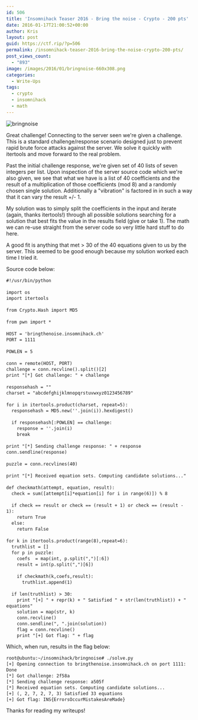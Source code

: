 ```yaml
---
id: 506
title: 'Insomnihack Teaser 2016 - Bring the noise - Crypto - 200 pts'
date: 2016-01-17T21:00:52+00:00
author: Kris
layout: post
guid: https://ctf.rip/?p=506
permalink: /insomnihack-teaser-2016-bring-the-noise-crypto-200-pts/
post_views_count:
  - "893"
image: /images/2016/01/bringnoise-660x308.png
categories:
  - Write-Ups
tags:
  - crypto
  - insomnihack
  - math
---
```

<img class="size-full wp-image-507 aligncenter" src="/images/2016/01/bringnoise.png" alt="bringnoise" width="705" height="329" srcset="/images/2016/01/bringnoise.png 705w, /images/2016/01/bringnoise-300x140.png 300w, /images/2016/01/bringnoise-660x308.png 660w" sizes="(max-width: 705px) 100vw, 705px" />

Great challenge! Connecting to the server seen we're given a challenge. This is a standard challenge/response scenario designed just to prevent rapid brute force attacks against the server. We solve it quickly with itertools and move forward to the real problem.

Past the initial challenge response, we're given set of 40 lists of seven integers per list. Upon inspection of the server source code which we're also given, we see that what we have is a list of 40 coefficients and the result of a multiplication of those coefficients (mod 8) and a randomly chosen single solution. Additionally a "vibration" is factored in in such a way that it can vary the result +/- 1.

My solution was to simply split the coefficients in the input and iterate (again, thanks itertools!) through all possible solutions searching for a solution that best fits the value in the results field (give or take 1). The math we can re-use straight from the server code so very little hard stuff to do here.

A good fit is anything that met > 30 of the 40 equations given to us by the server. This seemed to be good enough because my solution worked each time I tried it.

Source code below:
  
```
#!/usr/bin/python

import os
import itertools

from Crypto.Hash import MD5

from pwn import *

HOST = 'bringthenoise.insomnihack.ch'
PORT = 1111

POWLEN = 5

conn = remote(HOST, PORT)
challenge = conn.recvline().split()[2]
print "[*] Got challenge: " + challenge

responsehash = ""
charset = "abcdefghijklmnopqrstuvwxyz0123456789"

for i in itertools.product(charset, repeat=5):
  responsehash = MD5.new(''.join(i)).hexdigest() 
  
  if responsehash[:POWLEN] == challenge:
    response = ''.join(i)
    break

print "[*] Sending challenge response: " + response
conn.sendline(response)

puzzle = conn.recvlines(40)

print "[*] Received equation sets. Computing candidate solutions..."

def checkmath(attempt, equation, result):
  check = sum([attempt[i]*equation[i] for i in range(6)]) % 8
  
  if check == result or check == (result + 1) or check == (result - 1):
    return True
  else:
    return False

for k in itertools.product(range(8),repeat=6):
  truthlist = []
  for p in puzzle:
    coefs  = map(int, p.split(",")[:6])
    result = int(p.split(",")[6])

    if checkmath(k,coefs,result):
      truthlist.append(1)

  if len(truthlist) > 30:
    print "[+] " + repr(k) + " Satisfied " + str(len(truthlist)) + " equations"
    solution = map(str, k)
    conn.recvline()
    conn.sendline(", ".join(solution))
    flag = conn.recvline()
    print "[+] Got flag: " + flag
```

Which, when run, results in the flag below:

```
root@ubuntu:~/insomnihack/bringnoise# ./solve.py 
[+] Opening connection to bringthenoise.insomnihack.ch on port 1111: Done
[*] Got challenge: 2f58a
[*] Sending challenge response: a505f
[*] Received equation sets. Computing candidate solutions...
[+] (, 2, 7, 2, 7, 3) Satisfied 33 equations
[+] Got flag: INS{ErrorsOccurMistakesAreMade}
```

Thanks for reading my writeups!